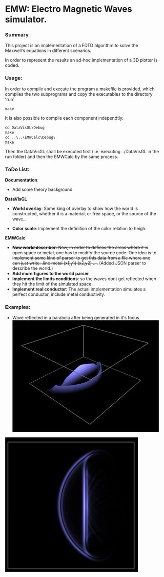 # EMW: Electro Magnetic Waves simulator.

### Summary

This project is an implementation of a FDTD algorithm to solve the Maxwell's equations in different scenarios.

In order to represent the results an ad-hoc implementation of a 3D plotter is coded. 

### Usage:

In order to compile and execute the program a makefile is provided, which compiles the two subprograms and copy the executables to the directory 'run'

```
make
```

It is also possible to compile each component independtly:
```
cd DataVisGL\Debug
make
cd ..\..\EMWCalc\Debug\
make
```

Then the DataVisGL shall be executed first (i.e: executing: ./DataVisGL in the run folder) and then the EMWCalc by the same process.


### ToDo List:

**Documentation**: 
- Add some theory background

**DataVisGL**
- **World overlay**: Some king of overlay to show how the world is constructed, whether it is a material, or free space, or the source of the wave...

- **Color scale**: Implement the definition of the color relation to heigh. 

**EMWCalc**
- ~~**New world describer**: Now, in order to defines the areas where it is open space or metal, one has to modify the source code. One idea is to implement some kind of parser to get this data from a file where one can just write: .line metal (x1,y1) (x2,y2) ....~~ (Added JSON parser to describe the world.)
- **Add more figures to the world parser**
- **Implement the limits conditions**: so the waves dont get reflected when they hit the limit of the simulated space.
- **Implement real conductor**: The actual implementation simulates a perfect conductor, include metal conductivity.

### Examples:

 * Wave reflected in a parabola after being generated in it's focus.
![Example1](https://github.com/AngelGzGc/EMWCalc/blob/master/Doc/Imagen_Parabola1.png)

![Example orthographic](https://github.com/AngelGzGc/EMWCalc/blob/master/Doc/Imagen_Parabola1_ortho.png)


